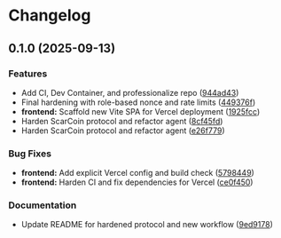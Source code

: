 # Changelog

## 0.1.0 (2025-09-13)


### Features

* Add CI, Dev Container, and professionalize repo ([944ad43](https://github.com/ZoaGrad/scarcoin-agentnet/commit/944ad43962d00981c253aba26910e88885f7ebfc))
* Final hardening with role-based nonce and rate limits ([449376f](https://github.com/ZoaGrad/scarcoin-agentnet/commit/449376f9c57c080a60331863ec30472e76fe8a8a))
* **frontend:** Scaffold new Vite SPA for Vercel deployment ([1925fcc](https://github.com/ZoaGrad/scarcoin-agentnet/commit/1925fcc05e2e702e12888975ac642bd6bc7a9f37))
* Harden ScarCoin protocol and refactor agent ([8cf45fd](https://github.com/ZoaGrad/scarcoin-agentnet/commit/8cf45fd26bfaf037401d77d9e5f968ee2790a099))
* Harden ScarCoin protocol and refactor agent ([e26f779](https://github.com/ZoaGrad/scarcoin-agentnet/commit/e26f779e189caeff37affb31ea7b25efcf6030fb))


### Bug Fixes

* **frontend:** Add explicit Vercel config and build check ([5798449](https://github.com/ZoaGrad/scarcoin-agentnet/commit/579844982789447ce9482f2f85c28b9273adb49c))
* **frontend:** Harden CI and fix dependencies for Vercel ([ce0f450](https://github.com/ZoaGrad/scarcoin-agentnet/commit/ce0f450daa5a79caa822cbed97ca4a0c7eb5a192))


### Documentation

* Update README for hardened protocol and new workflow ([9ed9178](https://github.com/ZoaGrad/scarcoin-agentnet/commit/9ed91783abc63be1483c62e57243a9818f129023))
